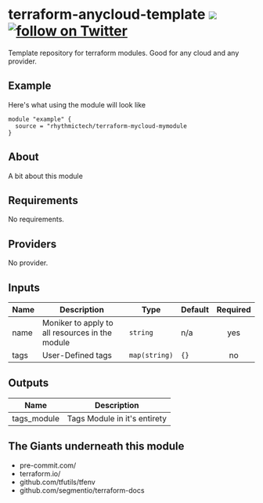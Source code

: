 # terraform-anycloud-template [![](https://github.com/rhythmictech/terraform-anycloud-template/workflows/pre-commit-check/badge.svg)](https://github.com/rhythmictech/terraform-anycloud-template/actions) <a href="https://twitter.com/intent/follow?screen_name=RhythmicTech"><img src="https://img.shields.io/twitter/follow/RhythmicTech?style=social&logo=RhythmicTech" alt="follow on Twitter"></a>
Template repository for terraform modules. Good for any cloud and any provider.

## Example
Here's what using the module will look like
```
module "example" {
  source = "rhythmictech/terraform-mycloud-mymodule
}
```

## About
A bit about this module

<!-- BEGINNING OF PRE-COMMIT-TERRAFORM DOCS HOOK -->
## Requirements

No requirements.

## Providers

No provider.

## Inputs

| Name | Description | Type | Default | Required |
|------|-------------|------|---------|:--------:|
| name | Moniker to apply to all resources in the module | `string` | n/a | yes |
| tags | User-Defined tags | `map(string)` | `{}` | no |

## Outputs

| Name | Description |
|------|-------------|
| tags\_module | Tags Module in it's entirety |

<!-- END OF PRE-COMMIT-TERRAFORM DOCS HOOK -->

## The Giants underneath this module
- pre-commit.com/
- terraform.io/
- github.com/tfutils/tfenv
- github.com/segmentio/terraform-docs

